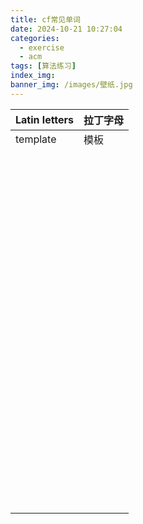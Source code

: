 ```yaml
---
title: cf常见单词
date: 2024-10-21 10:27:04
categories:
  - exercise
  - acm
tags: [算法练习]
index_img:
banner_img: /images/壁纸.jpg
---
```


| Latin letters | 拉丁字母 |
| ------------- | -------- |
| template      | 模板     |
|               |          |
|               |          |
|               |          |
|               |          |
|               |          |
|               |          |
|               |          |
|               |          |
|               |          |
|               |          |
|               |          |
|               |          |
|               |          |
|               |          |
|               |          |
|               |          |
|               |          |
|               |          |
|               |          |
|               |          |
|               |          |
|               |          |
|               |          |
|               |          |
|               |          |
|               |          |
|               |          |
|               |          |
|               |          |
|               |          |
|               |          |
|               |          |
|               |          |
|               |          |
|               |          |
|               |          |
|               |          |
|               |          |
|               |          |
|               |          |
|               |          |
|               |          |
|               |          |
|               |          |
|               |          |
|               |          |
|               |          |
|               |          |
|               |          |
|               |          |
|               |          |
|               |          |
|               |          |
|               |          |
|               |          |
|               |          |
|               |          |
|               |          |
|               |          |
|               |          |
|               |          |
|               |          |
|               |          |
|               |          |
|               |          |
|               |          |
|               |          |
|               |          |
|               |          |
|               |          |
|               |          |
|               |          |
|               |          |
|               |          |
|               |          |
|               |          |
|               |          |
|               |          |
|               |          |
|               |          |
|               |          |
|               |          |
|               |          |
|               |          |
|               |          |
|               |          |
|               |          |
|               |          |
|               |          |
|               |          |
|               |          |
|               |          |
|               |          |
|               |          |
|               |          |
|               |          |
|               |          |

